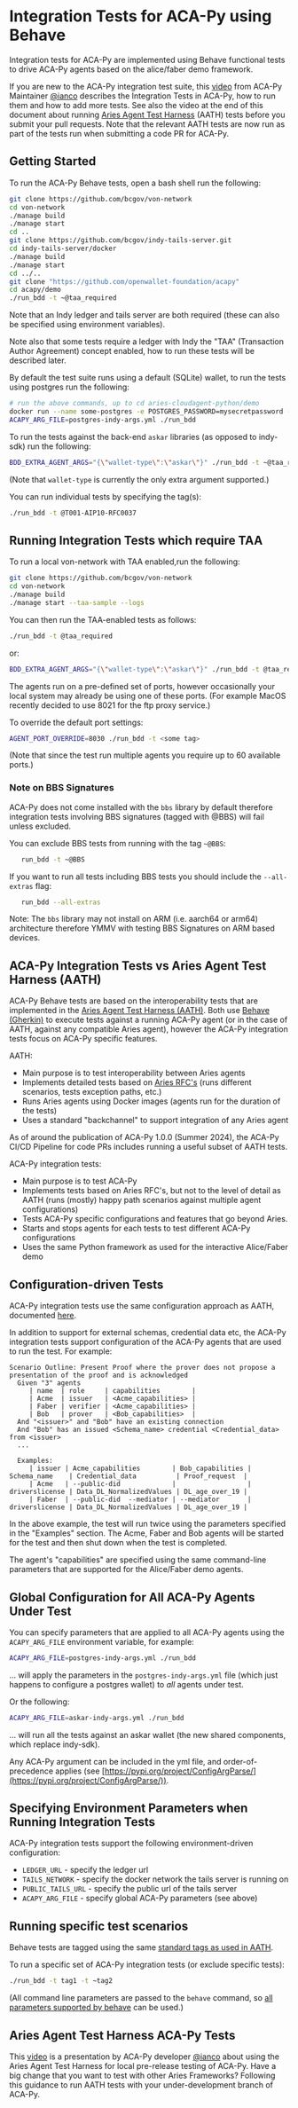 # Integration Tests for ACA-Py using Behave

Integration tests for ACA-Py are implemented using Behave functional tests to drive ACA-Py agents based on the alice/faber demo framework.

If you are new to the ACA-Py integration test suite, this [video](https://youtu.be/AbuPg4J8Pd4) from ACA-Py Maintainer [@ianco](https://github.com/ianco) describes
the Integration Tests in ACA-Py, how to run them and how to add more tests. See also the video at the end of this document about running
[Aries Agent Test Harness](https://github.com/hyperledger/aries-agent-test-harness) (AATH) tests before you submit your pull requests. Note
that the relevant AATH tests are now run as part of the tests run when submitting a code PR for ACA-Py.

## Getting Started

To run the ACA-Py Behave tests, open a bash shell run the following:

```bash
git clone https://github.com/bcgov/von-network
cd von-network
./manage build
./manage start
cd ..
git clone https://github.com/bcgov/indy-tails-server.git
cd indy-tails-server/docker
./manage build
./manage start
cd ../..
git clone "https://github.com/openwallet-foundation/acapy"
cd acapy/demo
./run_bdd -t ~@taa_required
```

Note that an Indy ledger and tails server are both required (these can also be specified using environment variables).

Note also that some tests require a ledger with Indy the "TAA" (Transaction
Author Agreement) concept enabled, how to run these tests will be described
later.

By default the test suite runs using a default (SQLite) wallet, to run the tests
using postgres run the following:

```bash
# run the above commands, up to cd aries-cloudagent-python/demo
docker run --name some-postgres -e POSTGRES_PASSWORD=mysecretpassword -d -p 5432:5432 postgres:10
ACAPY_ARG_FILE=postgres-indy-args.yml ./run_bdd
```

To run the tests against the back-end `askar` libraries (as opposed to indy-sdk) run the following:

```bash
BDD_EXTRA_AGENT_ARGS="{\"wallet-type\":\"askar\"}" ./run_bdd -t ~@taa_required
```

(Note that `wallet-type` is currently the only extra argument supported.)

You can run individual tests by specifying the tag(s):

```bash
./run_bdd -t @T001-AIP10-RFC0037
```

## Running Integration Tests which require TAA

To run a local von-network with TAA enabled,run the following:

```bash
git clone https://github.com/bcgov/von-network
cd von-network
./manage build
./manage start --taa-sample --logs
```

You can then run the TAA-enabled tests as follows:

```bash
./run_bdd -t @taa_required
```

or:

```bash
BDD_EXTRA_AGENT_ARGS="{\"wallet-type\":\"askar\"}" ./run_bdd -t @taa_required
```

The agents run on a pre-defined set of ports, however occasionally your local system may already be using one of these ports.  (For example MacOS recently decided to use 8021 for the ftp proxy service.)

To override the default port settings:

```bash
AGENT_PORT_OVERRIDE=8030 ./run_bdd -t <some tag>
```

(Note that since the test run multiple agents you require up to 60 available ports.)

### Note on BBS Signatures

ACA-Py does not come installed with the `bbs` library by default therefore integration tests involving BBS signatures (tagged with @BBS) will fail unless excluded.

You can exclude BBS tests from running with the tag `~@BBS`:

```bash
   run_bdd -t ~@BBS
```

If you want to run all tests including BBS tests you should include the `--all-extras` flag:

```bash
   run_bdd --all-extras
```

Note: The `bbs` library may not install on ARM (i.e. aarch64 or  arm64) architecture therefore YMMV with testing BBS Signatures on ARM based devices.

## ACA-Py Integration Tests vs Aries Agent Test Harness (AATH)

ACA-Py Behave tests are based on the interoperability tests that are implemented in the [Aries Agent Test Harness (AATH)](https://github.com/hyperledger/aries-agent-test-harness).  Both use [Behave (Gherkin)](https://behave.readthedocs.io/en/stable/) to execute tests against a running ACA-Py agent (or in the case of AATH, against any compatible Aries agent), however the ACA-Py integration tests focus on ACA-Py specific features.

AATH:

- Main purpose is to test interoperability between Aries agents
- Implements detailed tests based on [Aries RFC's](https://github.com/hyperledger/aries-rfcs) (runs different scenarios, tests exception paths, etc.)
- Runs Aries agents using Docker images (agents run for the duration of the tests)
- Uses a standard "backchannel" to support integration of any Aries agent

As of around the publication of ACA-Py 1.0.0 (Summer 2024), the ACA-Py CI/CD Pipeline for code PRs includes running a useful subset of AATH tests.

ACA-Py integration tests:

- Main purpose is to test ACA-Py
- Implements tests based on Aries RFC's, but not to the level of detail as AATH (runs (mostly) happy path scenarios against multiple agent configurations)
- Tests ACA-Py specific configurations and features that go beyond Aries.
- Starts and stops agents for each tests to test different ACA-Py configurations
- Uses the same Python framework as used for the interactive Alice/Faber demo

## Configuration-driven Tests

ACA-Py integration tests use the same configuration approach as AATH, documented [here](https://github.com/hyperledger/aries-agent-test-harness/blob/master/CONFIGURE-CRED-TYPES.md).

In addition to support for external schemas, credential data etc, the ACA-Py integration tests support configuration of the ACA-Py agents that are used to run the test.  For example:

```behave
Scenario Outline: Present Proof where the prover does not propose a presentation of the proof and is acknowledged
  Given "3" agents
     | name  | role     | capabilities        |
     | Acme  | issuer   | <Acme_capabilities> |
     | Faber | verifier | <Acme_capabilities> |
     | Bob   | prover   | <Bob_capabilities>  |
  And "<issuer>" and "Bob" have an existing connection
  And "Bob" has an issued <Schema_name> credential <Credential_data> from <issuer>
  ...

  Examples:
     | issuer | Acme_capabilities        | Bob_capabilities | Schema_name    | Credential_data          | Proof_request  |
     | Acme   | --public-did             |                  | driverslicense | Data_DL_NormalizedValues | DL_age_over_19 |
     | Faber  | --public-did  --mediator | --mediator       | driverslicense | Data_DL_NormalizedValues | DL_age_over_19 |
```

In the above example, the test will run twice using the parameters specified in the "Examples" section.  The Acme, Faber and Bob agents will be started for the test and then shut down when the test is completed.

The agent's "capabilities" are specified using the same command-line parameters that are supported for the Alice/Faber demo agents.

## Global Configuration for All ACA-Py Agents Under Test

You can specify parameters that are applied to all ACA-Py agents using the `ACAPY_ARG_FILE` environment variable, for example:

```bash
ACAPY_ARG_FILE=postgres-indy-args.yml ./run_bdd
```

... will apply the parameters in the `postgres-indy-args.yml` file (which just happens to configure a postgres wallet) to *all* agents under test.

Or the following:

```bash
ACAPY_ARG_FILE=askar-indy-args.yml ./run_bdd
```

... will run all the tests against an askar wallet (the new shared components, which replace indy-sdk).

Any ACA-Py argument can be included in the yml file, and order-of-precedence applies (see [https://pypi.org/project/ConfigArgParse/](https://pypi.org/project/ConfigArgParse/)).

## Specifying Environment Parameters when Running Integration Tests

ACA-Py integration tests support the following environment-driven configuration:

- `LEDGER_URL` - specify the ledger url
- `TAILS_NETWORK` - specify the docker network the tails server is running on
- `PUBLIC_TAILS_URL` - specify the public url of the tails server
- `ACAPY_ARG_FILE` - specify global ACA-Py parameters (see above)

## Running specific test scenarios

Behave tests are tagged using the same [standard tags as used in AATH](https://github.com/hyperledger/aries-agent-test-harness#test-tags).

To run a specific set of ACA-Py integration tests (or exclude specific tests):

```bash
./run_bdd -t tag1 -t ~tag2
```

(All command line parameters are passed to the `behave` command, so [all parameters supported by behave](https://behave.readthedocs.io/en/stable/behave.html) can be used.)

## Aries Agent Test Harness ACA-Py Tests

This [video](https://youtu.be/1dwyEBxQqWI) is a presentation by ACA-Py developer [@ianco](https://github.com/ianco) about using the Aries Agent Test Harness for local pre-release testing of ACA-Py. Have a big change that you want to test with other Aries Frameworks? Following this guidance to run AATH tests with your under-development branch of ACA-Py.
